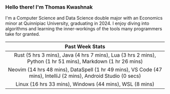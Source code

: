 
### Hello there! I'm Thomas Kwashnak

I'm a Computer Science and Data Science double major with an Economics
minor at Quinnipiac University, graduating in 2024.
I enjoy diving into algorithms and learning the inner-workings of the tools
many programmers take for granted.

| Past Week Stats |
| :---: |
| Rust (5 hrs 3 mins), Java (4 hrs 7 mins), Lua (3 hrs 2 mins), Python (1 hr 51 mins), Markdown (1 hr 26 mins) |
| Neovim (14 hrs 48 mins), DataSpell (1 hr 49 mins), VS Code (47 mins), IntelliJ (2 mins), Android Studio (0 secs) |
| Linux (16 hrs 33 mins), Windows (44 mins), WSL (8 mins) |

